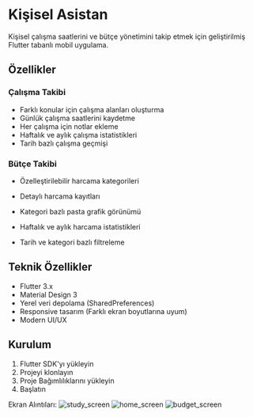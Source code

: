 # Kişisel Asistan

Kişisel çalışma saatlerini ve bütçe yönetimini takip etmek için geliştirilmiş Flutter tabanlı mobil uygulama.

## Özellikler

### Çalışma Takibi
- Farklı konular için çalışma alanları oluşturma
- Günlük çalışma saatlerini kaydetme
- Her çalışma için notlar ekleme
- Haftalık ve aylık çalışma istatistikleri
- Tarih bazlı çalışma geçmişi

### Bütçe Takibi
- Özelleştirilebilir harcama kategorileri
- Detaylı harcama kayıtları

- Kategori bazlı pasta grafik görünümü
- Haftalık ve aylık harcama istatistikleri
- Tarih ve kategori bazlı filtreleme

## Teknik Özellikler

- Flutter 3.x
- Material Design 3
- Yerel veri depolama (SharedPreferences)
- Responsive tasarım (Farklı ekran boyutlarına uyum)
- Modern UI/UX

## Kurulum

1. Flutter SDK'yı yükleyin
2. Projeyi klonlayın
3. Proje Bağımlılıklarını yükleyin
4. Başlatın

Ekran Alıntıları:
![study_screen](https://github.com/user-attachments/assets/707a6a6f-65d8-4dd4-b02e-33eacbe805e9)
![home_screen](https://github.com/user-attachments/assets/82a077a9-f7d9-4c91-9c7b-e083c967a378)
![budget_screen](https://github.com/user-attachments/assets/45e141e5-d1ab-4f5e-8a20-bc2b73fdd688)


